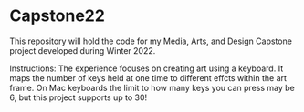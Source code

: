 # Capstone22
This repository will hold the code for my Media, Arts, and Design Capstone project developed during Winter 2022. 

Instructions: The experience focuses on creating art using a keyboard. It maps the number of keys held at one time 
to different effcts within the art frame. On Mac keyboards the limit to how many keys you can press may be 6, but this project supports up to 30! 
